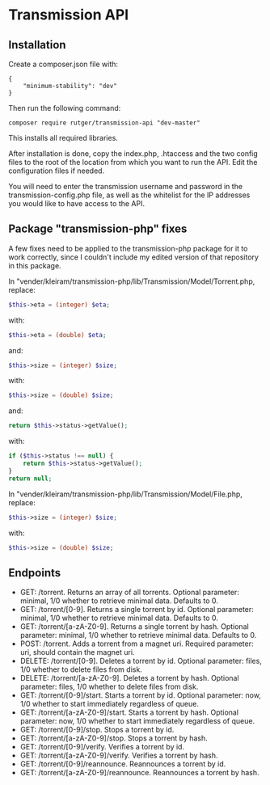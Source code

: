 # Transmission API

## Installation
Create a composer.json file with:
```
{
    "minimum-stability": "dev"
}
```

Then run the following command:
```
composer require rutger/transmission-api "dev-master"
```

This installs all required libraries.

After installation is done, copy the index.php, .htaccess and the two config files to the root of the location from which you want to run the API.
Edit the configuration files if needed.

You will need to enter the transmission username and password in the transmission-config.php file,
as well as the whitelist for the IP addresses you would like to have access to the API.

## Package "transmission-php" fixes
A few fixes need to be applied to the transmission-php package for it to work correctly,
since I couldn't include my edited version of that repository in this package.

In "vender/kleiram/transmission-php/lib/Transmission/Model/Torrent.php, replace:

```php
$this->eta = (integer) $eta;
```

with:

```php
$this->eta = (double) $eta;
```

and:

```php
$this->size = (integer) $size;
```

with:

```php
$this->size = (double) $size;
```

and:

```php
return $this->status->getValue();
```

with:

```php
if ($this->status !== null) {
    return $this->status->getValue();
}
return null;
```

In "vender/kleiram/transmission-php/lib/Transmission/Model/File.php, replace:

```php
$this->size = (integer) $size;
```

with:

```php
$this->size = (double) $size;
```

## Endpoints
 - GET: /torrent. Returns an array of all torrents. Optional parameter: minimal, 1/0 whether to retrieve minimal data. Defaults to 0.
 - GET: /torrent/[0-9]. Returns a single torrent by id. Optional parameter: minimal, 1/0 whether to retrieve minimal data. Defaults to 0.
 - GET: /torrent/[a-zA-Z0-9]. Returns a single torrent by hash. Optional parameter: minimal, 1/0 whether to retrieve minimal data. Defaults to 0.
 - POST: /torrent. Adds a torrent from a magnet uri. Required parameter: uri, should contain the magnet uri.
 - DELETE: /torrent/[0-9]. Deletes a torrent by id. Optional parameter: files, 1/0 whether to delete files from disk.
 - DELETE: /torrent/[a-zA-Z0-9]. Deletes a torrent by hash. Optional parameter: files, 1/0 whether to delete files from disk.
 - GET: /torrent/[0-9]/start. Starts a torrent by id. Optional parameter: now, 1/0 whether to start immediately regardless of queue.
 - GET: /torrent/[a-zA-Z0-9]/start. Starts a torrent by hash. Optional parameter: now, 1/0 whether to start immediately regardless of queue.
 - GET: /torrent/[0-9]/stop. Stops a torrent by id.
 - GET: /torrent/[a-zA-Z0-9]/stop. Stops a torrent by hash.
 - GET: /torrent/[0-9]/verify. Verifies a torrent by id.
 - GET: /torrent/[a-zA-Z0-9]/verify. Verifies a torrent by hash.
 - GET: /torrent/[0-9]/reannounce. Reannounces a torrent by id.
 - GET: /torrent/[a-zA-Z0-9]/reannounce. Reannounces a torrent by hash.
